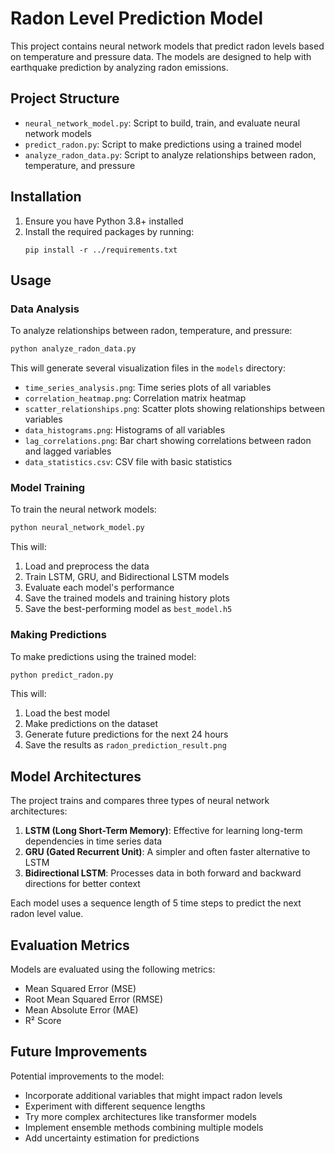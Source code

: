 # Radon Level Prediction Model

This project contains neural network models that predict radon levels based on temperature and pressure data. The models are designed to help with earthquake prediction by analyzing radon emissions.

## Project Structure

- `neural_network_model.py`: Script to build, train, and evaluate neural network models
- `predict_radon.py`: Script to make predictions using a trained model
- `analyze_radon_data.py`: Script to analyze relationships between radon, temperature, and pressure

## Installation

1. Ensure you have Python 3.8+ installed
2. Install the required packages by running:
   ```
   pip install -r ../requirements.txt
   ```

## Usage

### Data Analysis

To analyze relationships between radon, temperature, and pressure:

```bash
python analyze_radon_data.py
```

This will generate several visualization files in the `models` directory:
- `time_series_analysis.png`: Time series plots of all variables
- `correlation_heatmap.png`: Correlation matrix heatmap
- `scatter_relationships.png`: Scatter plots showing relationships between variables
- `data_histograms.png`: Histograms of all variables
- `lag_correlations.png`: Bar chart showing correlations between radon and lagged variables
- `data_statistics.csv`: CSV file with basic statistics

### Model Training

To train the neural network models:

```bash
python neural_network_model.py
```

This will:
1. Load and preprocess the data
2. Train LSTM, GRU, and Bidirectional LSTM models
3. Evaluate each model's performance
4. Save the trained models and training history plots
5. Save the best-performing model as `best_model.h5`

### Making Predictions

To make predictions using the trained model:

```bash
python predict_radon.py
```

This will:
1. Load the best model
2. Make predictions on the dataset
3. Generate future predictions for the next 24 hours
4. Save the results as `radon_prediction_result.png`

## Model Architectures

The project trains and compares three types of neural network architectures:

1. **LSTM (Long Short-Term Memory)**: Effective for learning long-term dependencies in time series data
2. **GRU (Gated Recurrent Unit)**: A simpler and often faster alternative to LSTM
3. **Bidirectional LSTM**: Processes data in both forward and backward directions for better context

Each model uses a sequence length of 5 time steps to predict the next radon level value.

## Evaluation Metrics

Models are evaluated using the following metrics:
- Mean Squared Error (MSE)
- Root Mean Squared Error (RMSE)
- Mean Absolute Error (MAE)
- R² Score

## Future Improvements

Potential improvements to the model:
- Incorporate additional variables that might impact radon levels
- Experiment with different sequence lengths
- Try more complex architectures like transformer models
- Implement ensemble methods combining multiple models
- Add uncertainty estimation for predictions 